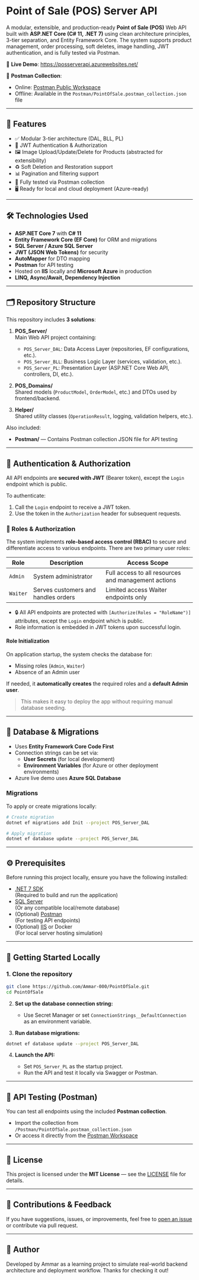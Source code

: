 # Point of Sale (POS) Server API

A modular, extensible, and production-ready **Point of Sale (POS)** Web API built with **ASP.NET Core (C# 11, .NET 7)** using clean architecture principles, 3-tier separation, and Entity Framework Core. The system supports product management, order processing, soft deletes, image handling, JWT authentication, and is fully tested via Postman.

🚀 **Live Demo**: https://posserverapi.azurewebsites.net/

📮 **Postman Collection**:  
- Online: [Postman Public Workspace](https://www.postman.com/ammar-0/public-workspace-1/collection/y8uul8m/pointofsale)  
- Offline: Available in the `Postman/PointOfSale.postman_collection.json` file

---

## 🔑 Features

- ✅ Modular 3-tier architecture (DAL, BLL, PL)
- 🔐 JWT Authentication & Authorization
- 🖼️ Image Upload/Update/Delete for Products (abstracted for extensibility)
- ♻️ Soft Deletion and Restoration support
- 📊 Pagination and filtering support  
- 🧪 Fully tested via Postman collection
- 🖥️ Ready for local and cloud deployment (Azure-ready)

---

## 🛠 Technologies Used

- **ASP.NET Core 7** with **C# 11**  
- **Entity Framework Core (EF Core)** for ORM and migrations  
- **SQL Server / Azure SQL Server**
- **JWT (JSON Web Tokens)** for security  
- **AutoMapper** for DTO mapping  
- **Postman** for API testing  
- Hosted on **IIS** locally and **Microsoft Azure** in production  
- **LINQ, Async/Await, Dependency Injection**

---

## 🗂️ Repository Structure

This repository includes **3 solutions**:

1. **POS_Server/**  
   Main Web API project containing:
   - `POS_Server_DAL`: Data Access Layer (repositories, EF configurations, etc.).
   - `POS_Server_BLL`: Business Logic Layer (services, validation, etc.).
   - `POS_Server_PL`: Presentation Layer (ASP.NET Core Web API, controllers, DI, etc.).

2. **POS_Domains/**  
   Shared models (`ProductModel`, `OrderModel`, etc.) and DTOs used by frontend/backend.

3. **Helper/**  
   Shared utility classes (`OperationResult`, logging, validation helpers, etc.).

Also included:

- **Postman/** — Contains Postman collection JSON file for API testing

---

## 🔐 Authentication & Authorization

All API endpoints are **secured with JWT** (Bearer token), except the `Login` endpoint which is public.

To authenticate:
1. Call the `Login` endpoint to receive a JWT token.
2. Use the token in the `Authorization` header for subsequent requests.

### 🔐 Roles & Authorization

The system implements **role-based access control (RBAC)** to secure and differentiate access to various endpoints. There are two primary user roles:

| Role     | Description                         | Access Scope                                        |
|----------|-------------------------------------|-----------------------------------------------------|
| `Admin`  | System administrator                | Full access to all resources and management actions |
| `Waiter` | Serves customers and handles orders | Limited access Waiter endpoints only                |

- 🔒 All API endpoints are protected with `[Authorize(Roles = "RoleName")]` attributes, except the `Login` endpoint which is public.
- Role information is embedded in JWT tokens upon successful login.

#### Role Initialization

On application startup, the system checks the database for:
- Missing roles (`Admin`, `Waiter`)
- Absence of an Admin user

If needed, it **automatically creates** the required roles and a **default Admin user**.

> This makes it easy to deploy the app without requiring manual database seeding.

---

## 🧩 Database & Migrations

- Uses **Entity Framework Core Code First**
- Connection strings can be set via:
  - **User Secrets** (for local development)  
  - **Environment Variables** (for Azure or other deployment environments)
- Azure live demo uses **Azure SQL Database**

### Migrations
To apply or create migrations locally:

```bash
# Create migration
dotnet ef migrations add Init --project POS_Server_DAL

# Apply migration
dotnet ef database update --project POS_Server_DAL
```

---

## ⚙️ Prerequisites

Before running this project locally, ensure you have the following installed:

- [.NET 7 SDK](https://dotnet.microsoft.com/en-us/download/dotnet/7.0)  
  (Required to build and run the application)
- [SQL Server](https://www.microsoft.com/en-us/sql-server/sql-server-downloads)  
  (Or any compatible local/remote database)
- (Optional) [Postman](https://www.postman.com/)  
  (For testing API endpoints)
- (Optional) [IIS](https://learn.microsoft.com/en-us/iis/install/installing-iis-7/) or Docker  
  (For local server hosting simulation)

---

## 🚀 Getting Started Locally

### 1. Clone the repository

```bash
git clone https://github.com/Ammar-000/PointOfSale.git
cd PointOfSale
```

2. **Set up the database connection string:**

   - Use Secret Manager or set `ConnectionStrings__DefaultConnection` as an environment variable.

3. **Run database migrations:**

```bash
dotnet ef database update --project POS_Server_DAL
```

4. **Launch the API:**

   - Set `POS_Server_PL` as the startup project.
   - Run the API and test it locally via Swagger or Postman.

---

## 🧪 API Testing (Postman)

You can test all endpoints using the included **Postman collection**.

- Import the collection from `/Postman/PointOfSale.postman_collection.json`
- Or access it directly from the [Postman Workspace](https://www.postman.com/ammar-0/public-workspace-1/collection/y8uul8m/pointofsale)

---

## 📜 License

This project is licensed under the **MIT License** — see the [LICENSE](LICENSE) file for details.

---

## 💬 Contributions & Feedback

If you have suggestions, issues, or improvements, feel free to [open an issue](https://github.com/Ammar-000/PointOfSale/issues) or contribute via pull request.

---

## 🧠 Author

Developed by Ammar as a learning project to simulate real-world backend architecture and deployment workflow.
Thanks for checking it out!
